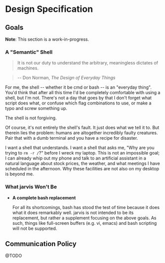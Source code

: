 Design Specification
====================

Goals
-----

**Note**: This section is a work-in-progress.

### A "Semantic" Shell

> It is not our duty to understand the arbitrary, meaningless dictates of machines.

> -- Don Norman, *The Design of Everyday Things*

For me, the shell -- whether it be cmd or bash -- is an "everyday thing". You'd think that after all this time I'd be completely comfortable with using a shell, but I'm not. There's not a day that goes by that I don't forget what script does what, or confuse which flag combinations to use, or make a typo and screw something up.

The shell is not forgiving.

Of course, it's not entirely the shell's fault. It just does what we tell it to. But therein lies the problem: humans are altogether incredibly faulty creatures. Pair that with a dumb terminal and you have a recipe for disaster.

I want a shell that understands. I want a shell that asks me, "Why are you trying to `rm -r /`?" before I wreck my laptop. This is not an impossible goal; I can already whip out my phone and talk to an artificial assistant in a natural language about stock prices, the weather, and what meetings I have scheduled in the afternoon. Why these facilities are not also on my desktop is beyond me.

### What jarvis Won't Be

- **A complete bash replacement**

  For all its shortcomings, bash has stood the test of time because it does what it does remarkably well. jarvis is not intended to be its replacement, but rather a supplement focusing on the above goals. As such, things like full-screen buffers (e.g. vi, emacs) and bash scripting will not be supported.

Communication Policy
--------------------

@TODO